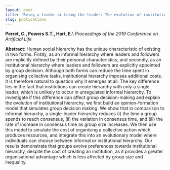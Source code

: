 ```yaml
---
layout: post
title: "Being a leader or being the leader: The evolution of institutionalised hierarchy"
slug: publications
---
```

**Perret, C., Powers S.T., Hart, E.**\\
*Proceedings of the 2019 Conference on Artificial Life*

**Abstract**: Human social hierarchy has the unique characteristic of existing in two forms. Firstly, as an informal hierarchy where leaders and followers are implicitly defined by their personal characteristics, and secondly, as an institutional hierarchy where leaders and followers are explicitly appointed by group decision. Although both forms can reduce the time spent in organising collective tasks, institutional hierarchy imposes additional costs. It is therefore natural to question why it emerges at all. The key difference lies in the fact that institutions can create hierarchy with only a single leader, which is unlikely to occur in unregulated informal hierarchy. To investigate if this difference can affect group decision-making and explain the evolution of institutional hierarchy, we first build an opinion-formation model that simulates group decision making. We show that in comparison to informal hierarchy, a single-leader hierarchy reduces (i) the time a group spends to reach consensus, (ii) the variation in consensus time, and (iii) the rate of increase in consensus time as group size increases. We then use this model to simulate the cost of organising a collective action which produces resources, and integrate this into an evolutionary model where individuals can choose between informal or institutional hierarchy. Our results demonstrate that groups evolve preferences towards institutional hierarchy, despite the cost of creating an institution, as it provides a greater organisational advantage which is less affected by group size and inequality.

